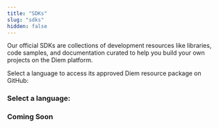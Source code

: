 ```yaml
---
title: "SDKs"
slug: "sdks"
hidden: false
---
```

Our official SDKs are collections of development resources like libraries, code samples, and documentation curated to help you build your own projects on the Diem platform.

Select a language to access its approved Diem resource package on GitHub:

### Select a language:

<d-grid cols="2">
  <d-sdk-card
    image="https://diem-developers-components.netlify.app/images/java-sdk.svg"
    name="Java"
    sdk-link="https://github.com/diem/client-sdk-java"
    doc-link="https://javadoc.io/doc/com.diem/client-sdk-java/latest/index.html"
  ></d-sdk-card>
  <d-sdk-card
    image="https://diem-developers-components.netlify.app/images/go-sdk.svg"
    name="Go"
    sdk-link="https://github.com/diem/client-sdk-go"
    doc-link="https://godoc.org/github.com/diem/client-sdk-go"
  ></d-sdk-card>
  <d-sdk-card
    image="https://diem-developers-components.netlify.app/images/python-sdk.svg"
    name="Python"
    sdk-link="https://github.com/diem/client-sdk-python"
    doc-link="https://diem.github.io/client-sdk-python/diem/index.html"
  ></d-sdk-card>
</d-grid>

### Coming Soon
<d-grid cols="2">
  <d-overlay-card
    icon="https://diem-developers-components.netlify.app/images/placeholder.svg"
    text="Rust Docs"
    hover-text="Diem Rust Crate list and documentation"
    target="_blank">
  </d-overlay-card>
</d-grid>